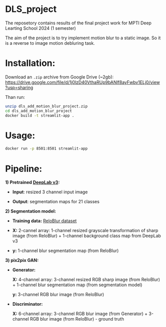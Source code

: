 # DLS_project
The reposetory contains results of the final project work for MPTI Deep Learting School 2024 (1 semester)

The aim of the project is to try implement motion blur to a static image. So it is a reverse to image motion debluring task.


# Installation:

Download an `.zip` archive from Google Drive (~2gb):
https://drive.google.com/file/d/1j0lzD40VthaRUp9bANlf8ayFwbv1ELj0/view?usp=sharing

Than run:
```bash
unzip dls_add_motion_blur_project.zip
cd dls_add_motion_blur_project
docker build -t streamlit-app .
```
# Usage:
```bash
docker run -p 8501:8501 streamlit-app
```
# Pipeline:
**1) Pretrained [DeepLab v3](https://pytorch.org/hub/pytorch_vision_deeplabv3_resnet101/):**
   
   - **Input**: resized 3 channel input image
   
   - **Output**: segmentation maps for 21 classes
   
**2) Segmentation model:**
   
   - **Training data:** [ReloBlur dataset](https://leiali.github.io/ReLoBlur_homepage/index.html)
   
   - **X:** 2-cannel array: 1-channel resized grayscale transformation of sharp image (from ReloBlur) + 1-channel background class map from DeepLab v3
   
   - **y:** 1-channel blur segmentation map (from ReloBlur)
     
**3) pix2pix GAN:**

   - **Generator:**

     **X:** 4-channel array: 3-channel resized RGB sharp image (from ReloBlur) + 1-channel blur segmentation map (from segmentation model)

     **y:** 3-channel RGB blur image (from ReloBlur)
   
   - **Discriminator:**

     **X:** 6-channel array: 3-channel RGB blur image (from Generator) + 3-channel RGB blur image (from ReloBlur) - ground truth
   





